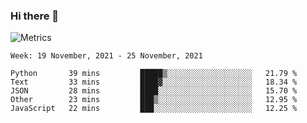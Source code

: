 ### Hi there 👋

![Metrics](https://github.com/radoapx/radoapx/blob/main/github-metrics.svg)

<!--START_SECTION:waka-->
```text
Week: 19 November, 2021 - 25 November, 2021

Python       39 mins         █████▒░░░░░░░░░░░░░░░░░░░   21.79 % 
Text         33 mins         ████▓░░░░░░░░░░░░░░░░░░░░   18.34 % 
JSON         28 mins         ████░░░░░░░░░░░░░░░░░░░░░   15.70 % 
Other        23 mins         ███▒░░░░░░░░░░░░░░░░░░░░░   12.95 % 
JavaScript   22 mins         ███░░░░░░░░░░░░░░░░░░░░░░   12.25 % 
```
<!--END_SECTION:waka-->

<!--
**radoapx/radoapx** is a ✨ _special_ ✨ repository because its `README.md` (this file) appears on your GitHub profile.

Here are some ideas to get you started:

- 🔭 I’m currently working on ...
- 🌱 I’m currently learning ...
- 👯 I’m looking to collaborate on ...
- 🤔 I’m looking for help with ...
- 💬 Ask me about ...
- 📫 How to reach me: ...
- 😄 Pronouns: ...
- ⚡ Fun fact: ...
-->
